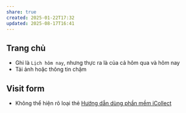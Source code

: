 ```yaml
---
share: true
created: 2025-01-22T17:32
updated: 2025-08-17T16:41
---
```


## Trang chủ
- Ghi là `Lịch hôm nay`, nhưng thực ra là của cả hôm qua và hôm nay
- Tải ảnh hoặc thông tin chậm

## Visit form
- Không thể hiện rõ loại thẻ
[Hướng dẫn dùng phần mềm iCollect](../../../../../../../../%F0%9F%93%90D%E1%BB%B1%20%C3%A1n/Gi%C3%BAp%20nhau%20ki%E1%BA%BFm%20ti%E1%BB%81n/Ch%E1%BA%A1y%20ch%E1%BB%89%20ti%C3%AAu%20cho%20nh%C3%A2n%20vi%C3%AAn%20c%C3%B4ng%20ty/Ch%C6%A1i%20ch%C3%ADnh%20s%C3%A1ch/T%C3%A0i%20li%E1%BB%87u%20v%E1%BB%81%20t%E1%BB%ABng%20c%C3%B4ng%20ty/FE%20Credit/H%C6%B0%E1%BB%9Bng%20d%E1%BA%ABn%20d%C3%B9ng%20ph%E1%BA%A7n%20m%E1%BB%81m%20iCollect.md)
